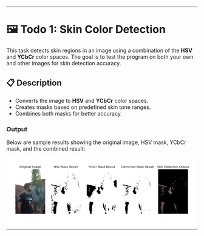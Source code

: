 
---

# 🖼️ Todo 1: Skin Color Detection

This task detects skin regions in an image using a combination of the **HSV** and **YCbCr** color spaces. The goal is to test the program on both your own and other images for skin detection accuracy.

## 📋 Description

- Converts the image to **HSV** and **YCbCr** color spaces.
- Creates masks based on predefined skin tone ranges.
- Combines both masks for better accuracy.

### Output

Below are sample results showing the original image, HSV mask, YCbCr mask, and the combined result:

![output 1](./images/output1.png)

---
